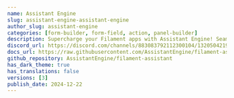 ```yaml
---
name: Assistant Engine
slug: assistant-engine-assistant-engine
author_slug: assistant-engine
categories: [form-builder, form-field, action, panel-builder]
description: Supercharge your Filament apps with Assistant Engine! Seamlessly integrate chat assistants and custom tools to enhance workflows and unlock the full potential of AI in your software solutions.
discord_url: https://discord.com/channels/883083792112300104/1320504219395948635
docs_url: https://raw.githubusercontent.com/AssistantEngine/filament-assistant/refs/heads/main/README.md
github_repository: AssistantEngine/filament-assistant
has_dark_theme: true
has_translations: false
versions: [3]
publish_date: 2024-12-22
---
```

